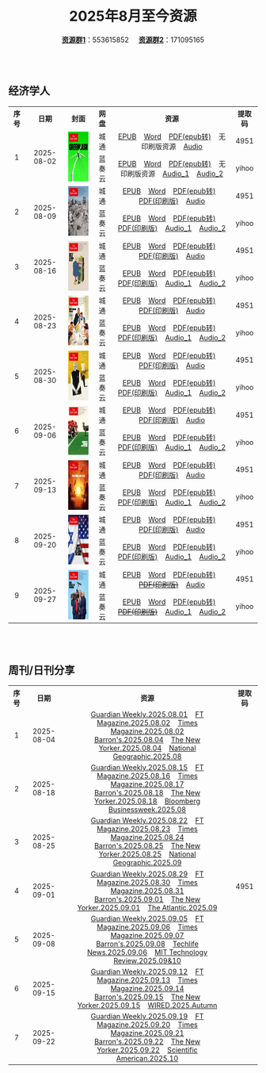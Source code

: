 <div align="center">

# 2025年8月至今资源

[**资源群1**](https://qm.qq.com/q/p2QRKKD9oA)：553615852 &nbsp;&nbsp;&nbsp;&nbsp;[**资源群2**](https://qm.qq.com/q/XNwz6qD0IO)：171095165

</div>
<br>
<br>

## 经济学人

<table align="center">
        <tr>
            <th align="center">序号</th>
            <th align="center">日期</th>
            <th align="center">封面</th>
            <th align="center">网盘</th>
            <th align="center">资源</th>
            <th align="center">提取码</th>
        </tr>
        <tr>
            <td rowspan="2" align="center">1</td>
            <td rowspan="2" align="center">2025-08-02</td>
            <td rowspan="2" align="center">
                <img src="https://raw.githubusercontent.com/yihoowong/yihoo/refs/heads/main/asset/images/20250802_DE_EU.webp" width="75" height="100">
            </td>
            <td align="center">城通</td>
            <td align="center">
                <a href="https://url12.ctfile.com/f/47748612-8401264252-b2bfa0">EPUB</a>&nbsp;&nbsp;&nbsp;
                <a href="https://url12.ctfile.com/f/47748612-8401263853-1d4e9c">Word</a>&nbsp;&nbsp;&nbsp;
                <a href="https://url12.ctfile.com/f/47748612-8401277515-48282a">PDF(epub转)</a>&nbsp;&nbsp;&nbsp;
                无印刷版资源&nbsp;&nbsp;&nbsp;
                <a href="https://url12.ctfile.com/f/47748612-8401263430-157536">Audio</a>
            </td>
            <td align="center">4951</td>
        </tr>
        <tr>
            <td align="center">蓝奏云</td>
            <td align="center">
                <a href="https://yihoo.lanzouo.com/iDzAv32bn41a">EPUB</a>&nbsp;&nbsp;&nbsp;
                <a href="https://yihoo.lanzouo.com/iIw4132bmm8j">Word</a>&nbsp;&nbsp;&nbsp;
                <a href="https://yihoo.lanzouo.com/i8b4M32dj6hg">PDF(epub转)</a>&nbsp;&nbsp;&nbsp;
                无印刷版资源&nbsp;&nbsp;&nbsp;
                <a href="https://yihoo.lanzouo.com/imlEd32bmlni">Audio_1</a>&nbsp;&nbsp;&nbsp;
                <a href="https://yihoo.lanzouo.com/iWdNh32bm93g">Audio_2</a>
            </td>
            <td align="center">yihoo</td>
        </tr>
        <tr>
            <td rowspan="2" align="center">2</td>
            <td rowspan="2" align="center">2025-08-09</td>
            <td rowspan="2" align="center">
                <img src="https://raw.githubusercontent.com/yihoowong/yihoo/refs/heads/main/asset/images/20250809_DE_EU.webp" width="75" height="100">
            </td>
            <td align="center">城通</td>
            <td align="center">
                <a href="https://url12.ctfile.com/f/47748612-8417910152-f5b028">EPUB</a>&nbsp;&nbsp;&nbsp;
                <a href="https://url12.ctfile.com/f/47748612-8417909171-d36c09">Word</a>&nbsp;&nbsp;&nbsp;
                <a href="https://url12.ctfile.com/f/47748612-8417909297-6db73c">PDF(epub转)</a>&nbsp;&nbsp;&nbsp;
                <a href="https://url12.ctfile.com/f/47748612-8417910185-c8b76f">PDF(印刷版)</a>&nbsp;&nbsp;&nbsp;
                <a href="https://url12.ctfile.com/f/47748612-8417910149-8df0cc">Audio</a>
            </td>
            <td align="center">4951</td>
        </tr>
        <tr>
            <td align="center">蓝奏云</td>
            <td align="center">
                <a href="https://yihoo.lanzouo.com/icOAQ33ptoyj">EPUB</a>&nbsp;&nbsp;&nbsp;
                <a href="https://yihoo.lanzouo.com/ipKoP33ptkri">Word</a>&nbsp;&nbsp;&nbsp;
                <a href="https://yihoo.lanzouo.com/i7Xf933qdxrg">PDF(epub转)</a>&nbsp;&nbsp;&nbsp;
                <a href="https://yihoo.lanzouo.com/iFzIE33ptnfe">PDF(印刷版)</a>&nbsp;&nbsp;&nbsp;
                <a href="https://yihoo.lanzouo.com/ijc2k33ptkgh">Audio_1</a>&nbsp;&nbsp;&nbsp;
                <a href="https://yihoo.lanzouo.com/ihwWV33ptewh">Audio_2</a>
            </td>
            <td align="center">yihoo</td>
        </tr>
        <tr>
            <td rowspan="2" align="center">3</td>
            <td rowspan="2" align="center">2025-08-16</td>
            <td rowspan="2" align="center">
                <img src="https://raw.githubusercontent.com/yihoowong/yihoo/refs/heads/main/asset/images/20250816_DE_EU.webp" width="75" height="100">
            </td>
            <td align="center">城通</td>
            <td align="center">
                <a href="https://url12.ctfile.com/f/47748612-8417926596-6cab60">EPUB</a>&nbsp;&nbsp;&nbsp;
                <a href="https://url12.ctfile.com/f/47748612-8417926590-34134a">Word</a>&nbsp;&nbsp;&nbsp;
                <a href="https://url12.ctfile.com/f/47748612-8417926628-0b81a1">PDF(epub转)</a>&nbsp;&nbsp;&nbsp;
                <a href="https://url12.ctfile.com/f/47748612-8417926622-1556ed">PDF(印刷版)</a>&nbsp;&nbsp;&nbsp;
                <a href="https://url12.ctfile.com/f/47748612-8417926584-481a11">Audio</a>
            </td>
            <td align="center">4951</td>
        </tr>
        <tr>
            <td align="center">蓝奏云</td>
            <td align="center">
                <a href="https://yihoo.lanzouo.com/ifaEX33qa8ta">EPUB</a>&nbsp;&nbsp;&nbsp;
                <a href="https://yihoo.lanzouo.com/iFDhh33qa7za">Word</a>&nbsp;&nbsp;&nbsp;
                <a href="https://yihoo.lanzouo.com/isOXn33qetja">PDF(epub转)</a>&nbsp;&nbsp;&nbsp;
                <a href="https://yihoo.lanzouo.com/in4oC33qapdg">PDF(印刷版)</a>&nbsp;&nbsp;&nbsp;
                <a href="https://yihoo.lanzouo.com/ix6Rc33qa72h">Audio_1</a>&nbsp;&nbsp;&nbsp;
                <a href="https://yihoo.lanzouo.com/i58Rx33q9w0j">Audio_2</a>
            </td>
            <td align="center">yihoo</td>
        </tr>
        <tr>
            <td rowspan="2" align="center">4</td>
            <td rowspan="2" align="center">2025-08-23</td>
            <td rowspan="2" align="center">
                <img src="https://raw.githubusercontent.com/yihoowong/yihoo/refs/heads/main/asset/images/20250823_DE_EU.webp" width="75" height="100">
            </td>
            <td align="center">城通</td>
            <td align="center">
                <a href="https://url12.ctfile.com/f/47748612-8419101608-16d4af">EPUB</a>&nbsp;&nbsp;&nbsp;
                <a href="https://url12.ctfile.com/f/47748612-8419101153-41c1d9">Word</a>&nbsp;&nbsp;&nbsp;
                <a href="https://url12.ctfile.com/f/47748612-8419101263-e854b0">PDF(epub转)</a>&nbsp;&nbsp;&nbsp;
                <a href="https://url12.ctfile.com/f/47748612-8419356120-04d561">PDF(印刷版)</a>&nbsp;&nbsp;&nbsp;
                <a href="https://url12.ctfile.com/f/47748612-8419101070-d18b95">Audio</a>
            </td>
            <td align="center">4951</td>
        </tr>
        <tr>
            <td align="center">蓝奏云</td>
            <td align="center">
                <a href="https://yihoo.lanzouo.com/iTroI345c8ve">EPUB</a>&nbsp;&nbsp;&nbsp;
                <a href="https://yihoo.lanzouo.com/iV5eE345ce7g">Word</a>&nbsp;&nbsp;&nbsp;
                <a href="https://yihoo.lanzouo.com/ivmRA345ch2j">PDF(epub转)</a>&nbsp;&nbsp;&nbsp;
                <a href="https://yihoo.lanzouo.com/i9sRz349fb3g">PDF(印刷版)</a>&nbsp;&nbsp;&nbsp;
                <a href="https://yihoo.lanzouo.com/iIQPk345c3ng">Audio_1</a>&nbsp;&nbsp;&nbsp;
                <a href="https://yihoo.lanzouo.com/iUxrZ345bjwf">Audio_2</a>
            </td>
            <td align="center">yihoo</td>
        </tr>
        <tr>
            <td rowspan="2" align="center">5</td>
            <td rowspan="2" align="center">2025-08-30</td>
            <td rowspan="2" align="center">
                <img src="https://raw.githubusercontent.com/yihoowong/yihoo/refs/heads/main/asset/images/20250830_DE_EU.webp" width="75" height="100">
            </td>
            <td align="center">城通</td>
            <td align="center">
                <a href="https://url12.ctfile.com/f/47748612-8420787119-1502fa">EPUB</a>&nbsp;&nbsp;&nbsp;
                <a href="https://url12.ctfile.com/f/47748612-8420787518-744586">Word</a>&nbsp;&nbsp;&nbsp;
                <a href="https://url12.ctfile.com/f/47748612-8420787167-5774d7">PDF(epub转)</a>&nbsp;&nbsp;&nbsp;
                <a href="https://url12.ctfile.com/f/47748612-8420904635-217020">PDF(印刷版)</a>&nbsp;&nbsp;&nbsp;
                <a href="https://url12.ctfile.com/f/47748612-8420787082-cefd51">Audio</a>
            </td>
            <td align="center">4951</td>
        </tr>
        <tr>
            <td align="center">蓝奏云</td>
            <td align="center">
                <a href="https://yihoo.lanzouo.com/i5lrz34utdje">EPUB</a>&nbsp;&nbsp;&nbsp;
                <a href="https://yihoo.lanzouo.com/ib2RJ34utm5e">Word</a>&nbsp;&nbsp;&nbsp;
                <a href="https://yihoo.lanzouo.com/ixrIu34utn6b">PDF(epub转)</a>&nbsp;&nbsp;&nbsp;
                <a href="https://yihoo.lanzouo.com/i9t9B34x1u0h">PDF(印刷版)</a>&nbsp;&nbsp;&nbsp;
                <a href="https://yihoo.lanzouo.com/igpP134utd3i">Audio_1</a>&nbsp;&nbsp;&nbsp;
                <a href="https://yihoo.lanzouo.com/ikbgr34ut1fi">Audio_2</a>
            </td>
            <td align="center">yihoo</td>
        </tr>
        <tr>
            <td rowspan="2" align="center">6</td>
            <td rowspan="2" align="center">2025-09-06</td>
            <td rowspan="2" align="center">
                <img src="https://raw.githubusercontent.com/yihoowong/yihoo/refs/heads/main/asset/images/20250906_DE_EU.webp" width="75" height="100">
            </td>
            <td align="center">城通</td>
            <td align="center">
                <a href="https://url12.ctfile.com/f/47748612-8423585301-678469">EPUB</a>&nbsp;&nbsp;&nbsp;
                <a href="https://url12.ctfile.com/f/47748612-8423585265-f18edf">Word</a>&nbsp;&nbsp;&nbsp;
                <a href="https://url12.ctfile.com/f/47748612-8423585359-267b6a">PDF(epub转)</a>&nbsp;&nbsp;&nbsp;
                <a href="https://url12.ctfile.com/f/47748612-8423950135-e886d7">PDF(印刷版)</a>&nbsp;&nbsp;&nbsp;
                <a href="https://url12.ctfile.com/f/47748612-8423585229-eec034">Audio</a>
            </td>
            <td align="center">4951</td>
        </tr>
        <tr>
            <td align="center">蓝奏云</td>
            <td align="center">
                <a href="https://yihoo.lanzouo.com/iEj6Z35fzf3c">EPUB</a>&nbsp;&nbsp;&nbsp;
                <a href="https://yihoo.lanzouo.com/iaJhx35fzg0f">Word</a>&nbsp;&nbsp;&nbsp;
                <a href="https://yihoo.lanzouo.com/iLu0H35fzi6d">PDF(epub转)</a>&nbsp;&nbsp;&nbsp;
                <a href="https://yihoo.lanzouo.com/inRcw35jpn5g">PDF(印刷版)</a>&nbsp;&nbsp;&nbsp;
                <a href="https://yihoo.lanzouo.com/i59ez35fze6j">Audio_1</a>&nbsp;&nbsp;&nbsp;
                <a href="https://yihoo.lanzouo.com/i8u5t35fysef">Audio_2</a>
            </td>
            <td align="center">yihoo</td>
        </tr>
        <tr>
            <td rowspan="2" align="center">7</td>
            <td rowspan="2" align="center">2025-09-13</td>
            <td rowspan="2" align="center">
                <img src="https://raw.githubusercontent.com/yihoowong/yihoo/refs/heads/main/asset/images/20250913_DE_EU.webp" width="75" height="100">
            </td>
            <td align="center">城通</td>
            <td align="center">
                <a href="https://url12.ctfile.com/f/47748612-8429576218-83f6d6">EPUB</a>&nbsp;&nbsp;&nbsp;
                <a href="https://url12.ctfile.com/f/47748612-8429572026-9084d4">Word</a>&nbsp;&nbsp;&nbsp;
                <a href="https://url12.ctfile.com/f/47748612-8429572000-5995f4">PDF(epub转)</a>&nbsp;&nbsp;&nbsp;
                <a href="https://url12.ctfile.com/f/47748612-8432084969-202277">PDF(印刷版)</a>&nbsp;&nbsp;&nbsp;
                <a href="https://url12.ctfile.com/f/47748612-8429570708-86836f">Audio</a>
            </td>
            <td align="center">4951</td>
        </tr>
        <tr>
            <td align="center">蓝奏云</td>
            <td align="center">
                <a href="https://yihoo.lanzouo.com/iH9MT35zk4gj">EPUB</a>&nbsp;&nbsp;&nbsp;
                <a href="https://yihoo.lanzouo.com/iw9wn35zk4ng">Word</a>&nbsp;&nbsp;&nbsp;
                <a href="https://yihoo.lanzouo.com/iwtIl35zk4ve">PDF(epub转)</a>&nbsp;&nbsp;&nbsp;
                <a href="https://yihoo.lanzouo.com/i7baz362o31a">PDF(印刷版)</a>&nbsp;&nbsp;&nbsp;
                <a href="https://yihoo.lanzouo.com/iAK5n35zk2sj">Audio_1</a>&nbsp;&nbsp;&nbsp;
                <a href="https://yihoo.lanzouo.com/iB5Dl35zjpyh">Audio_2</a>
            </td>
            <td align="center">yihoo</td>
        </tr>
        <tr>
            <td rowspan="2" align="center">8</td>
            <td rowspan="2" align="center">2025-09-20</td>
            <td rowspan="2" align="center">
                <img src="https://raw.githubusercontent.com/yihoowong/yihoo/refs/heads/main/asset/images/20250920_DE_EU.webp" width="75" height="100">
            </td>
            <td align="center">城通</td>
            <td align="center">
                <a href="https://url12.ctfile.com/f/47748612-8436607464-041cc8">EPUB</a>&nbsp;&nbsp;&nbsp;
                <a href="https://url12.ctfile.com/f/47748612-8436606476-a1cac7">Word</a>&nbsp;&nbsp;&nbsp;
                <a href="https://url12.ctfile.com/f/47748612-8436607478-316c42">PDF(epub转)</a>&nbsp;&nbsp;&nbsp;
                <a href="https://url12.ctfile.com/f/47748612-8436885783-7af0c4">PDF(印刷版)</a>&nbsp;&nbsp;&nbsp;
                <a href="https://url12.ctfile.com/f/47748612-8436606458-913d66">Audio</a>
            </td>
            <td align="center">4951</td>
        </tr>
        <tr>
            <td align="center">蓝奏云</td>
            <td align="center">
                <a href="https://yihoo.lanzouo.com/iOMnY36k1xcb">EPUB</a>&nbsp;&nbsp;&nbsp;
                <a href="https://yihoo.lanzouo.com/ij7Fo36k1xqf">Word</a>&nbsp;&nbsp;&nbsp;
                <a href="https://yihoo.lanzouo.com/iPnlF36k1ygb">PDF(epub转)</a>&nbsp;&nbsp;&nbsp;
                <a href="https://yihoo.lanzouo.com/iALt736m1fcf">PDF(印刷版)</a>&nbsp;&nbsp;&nbsp;
                <a href="https://yihoo.lanzouo.com/iQWAb36k1wng">Audio_1</a>&nbsp;&nbsp;&nbsp;
                <a href="https://yihoo.lanzouo.com/ilbyV36k1qfc">Audio_2</a>
            </td>
            <td align="center">yihoo</td>
        </tr>
        <tr>
            <td rowspan="2" align="center">9</td>
            <td rowspan="2" align="center">2025-09-27</td>
            <td rowspan="2" align="center">
                <img src="https://raw.githubusercontent.com/yihoowong/yihoo/refs/heads/main/asset/images/20250927_DE_EU.webp" width="75" height="100">
            </td>
            <td align="center">城通</td>
            <td align="center">
                <a href="https://url12.ctfile.com/f/47748612-8440862415-8179b6">EPUB</a>&nbsp;&nbsp;&nbsp;
                <a href="https://url12.ctfile.com/f/47748612-8440862500-1472d7">Word</a>&nbsp;&nbsp;&nbsp;
                <a href="https://url12.ctfile.com/f/47748612-8440862510-92b006">PDF(epub转)</a>&nbsp;&nbsp;&nbsp;
                <s><a href="">PDF(印刷版)</a></s>&nbsp;&nbsp;&nbsp;
                <a href="https://url12.ctfile.com/f/47748612-8440861828-8dbd25">Audio</a>
            </td>
            <td align="center">4951</td>
        </tr>
        <tr>
            <td align="center">蓝奏云</td>
            <td align="center">
                <a href="https://yihoo.lanzouo.com/i07rJ3714pef">EPUB</a>&nbsp;&nbsp;&nbsp;
                <a href="https://yihoo.lanzouo.com/ikLOh3714plc">Word</a>&nbsp;&nbsp;&nbsp;
                <a href="https://yihoo.lanzouo.com/ive4j3714pta">PDF(epub转)</a>&nbsp;&nbsp;&nbsp;
                <s><a href="">PDF(印刷版)</a></s>&nbsp;&nbsp;&nbsp;
                <a href="https://yihoo.lanzouo.com/iJ4pL3714jid">Audio_1</a>&nbsp;&nbsp;&nbsp;
                <a href="https://yihoo.lanzouo.com/iA6zm3714gqd">Audio_2</a>
            </td>
            <td align="center">yihoo</td>
        </tr>
</table>

<br>
<br>

## 周刊/日刊分享
<table align="center">
        <tr>
            <th align="center">序号</th>
            <th align="center">日期</th>
            <th align="center">资源</th>
            <th align="center">提取码</th>
        </tr>
        <tr>
            <td align="center">1</td>
            <td align="center">2025-08-04</td>
            <td align="center">
                <a href="https://url12.ctfile.com/f/47748612-8407232187-1176bc">Guardian Weekly.2025.08.01</a>&nbsp;&nbsp;&nbsp;
                <a href="https://url12.ctfile.com/f/47748612-8407233918-5cdf8d">FT Magazine.2025.08.02</a>&nbsp;&nbsp;&nbsp;
                <a href="https://url12.ctfile.com/f/47748612-8407232976-24907f">Times Magazine.2025.08.02</a><br>
                <a href="https://url12.ctfile.com/f/47748612-8407231635-b0f7f9">Barron's.2025.08.04</a>&nbsp;&nbsp;&nbsp;
                <a href="https://url12.ctfile.com/f/47748612-8407232325-7ce487">The New Yorker.2025.08.04</a>&nbsp;&nbsp;&nbsp;
                <a href="https://url12.ctfile.com/f/47748612-8407241619-c155ad">National Geographic.2025.08</a>
            </td>
            <td align="center" rowspan="10">4951</td>
        </tr>
        <tr>
            <td align="center">2</td>
            <td align="center">2025-08-18</td>
            <td align="center">
                <a href="https://url12.ctfile.com/f/47748612-8418220131-b12fe2">Guardian Weekly.2025.08.15</a>&nbsp;&nbsp;&nbsp;
                <a href="https://url12.ctfile.com/f/47748612-8418220083-440266">FT Magazine.2025.08.16</a>&nbsp;&nbsp;&nbsp;
                <a href="https://url12.ctfile.com/f/47748612-8418220161-a4acab">Times Magazine.2025.08.17</a><br>
                <a href="https://url12.ctfile.com/f/47748612-8418219717-146b78">Barron's.2025.08.18</a>&nbsp;&nbsp;&nbsp;
                <a href="https://url12.ctfile.com/f/47748612-8418220145-dc2cb2">The New Yorker.2025.08.18</a>&nbsp;&nbsp;&nbsp;
                <a href="https://url12.ctfile.com/f/47748612-8418219928-b5ce5f">Bloomberg Businessweek.2025.08</a>
            </td>
        </tr>
        <tr>
            <td align="center">3</td>
            <td align="center">2025-08-25</td>
            <td align="center">
                <a href="https://url12.ctfile.com/f/47748612-8420086209-22e013">Guardian Weekly.2025.08.22</a>&nbsp;&nbsp;&nbsp;
                <a href="https://url12.ctfile.com/f/47748612-8420086178-39f01b">FT Magazine.2025.08.23</a>&nbsp;&nbsp;&nbsp;
                <a href="https://url12.ctfile.com/f/47748612-8420090687-caa457">Times Magazine.2025.08.24</a><br>
                <a href="https://url12.ctfile.com/f/47748612-8420086018-6ec40b">Barron's.2025.08.25</a>&nbsp;&nbsp;&nbsp;
                <a href="https://url12.ctfile.com/f/47748612-8420090596-1e0b97">The New Yorker.2025.08.25</a>&nbsp;&nbsp;&nbsp;
                <a href="https://url12.ctfile.com/f/47748612-8420339888-ef3a2d">National Geographic.2025.09</a>
            </td>
        </tr>
        <tr>
            <td align="center">4</td>
            <td align="center">2025-09-01</td>
            <td align="center">
                <a href="https://url12.ctfile.com/f/47748612-8421358701-a1a99e">Guardian Weekly.2025.08.29</a>&nbsp;&nbsp;&nbsp;
                <a href="https://url12.ctfile.com/f/47748612-8421358668-ba46a4">FT Magazine.2025.08.30</a>&nbsp;&nbsp;&nbsp;
                <a href="https://url12.ctfile.com/f/47748612-8421358763-748691">Times Magazine.2025.08.31</a><br>
                <a href="https://url12.ctfile.com/f/47748612-8421358611-b8d559">Barron's.2025.09.01</a>&nbsp;&nbsp;&nbsp;
                <a href="https://url12.ctfile.com/f/47748612-8421358737-3d95b7">The New Yorker.2025.09.01</a>&nbsp;&nbsp;&nbsp;
                <a href="https://url12.ctfile.com/f/47748612-8421364164-ea45ca">The Atlantic.2025.09</a>
            </td>
        </tr>
        <tr>
            <td align="center">5</td>
            <td align="center">2025-09-08</td>
            <td align="center">
                <a href="https://url12.ctfile.com/f/47748612-8424326165-1d0036">Guardian Weekly.2025.09.05</a>&nbsp;&nbsp;&nbsp;
                <a href="https://url12.ctfile.com/f/47748612-8424326130-f573d7">FT Magazine.2025.09.06</a>&nbsp;&nbsp;&nbsp;
                <a href="https://url12.ctfile.com/f/47748612-8424326244-40914d">Times Magazine.2025.09.07</a><br>
                <a href="https://url12.ctfile.com/f/47748612-8424326059-5b432a">Barron's.2025.09.08</a>&nbsp;&nbsp;&nbsp;
                <a href="https://url12.ctfile.com/f/47748612-8424326218-098755">Techlife News.2025.09.06</a>&nbsp;&nbsp;&nbsp;
                <a href="https://url12.ctfile.com/f/47748612-8424326175-e8d73d">MIT Technology Review.2025.09&10</a>
            </td>
        </tr>
        <tr>
            <td align="center">6</td>
            <td align="center">2025-09-15</td>
            <td align="center">
                <a href="https://url12.ctfile.com/f/47748612-8433763424-4b0868">Guardian Weekly.2025.09.12</a>&nbsp;&nbsp;&nbsp;
                <a href="https://url12.ctfile.com/f/47748612-8433762920-8c6422">FT Magazine.2025.09.13</a>&nbsp;&nbsp;&nbsp;
                <a href="https://url12.ctfile.com/f/47748612-8433763940-0fd725">Times Magazine.2025.09.14</a><br>
                <a href="https://url12.ctfile.com/f/47748612-8433754684-e3ae94">Barron's.2025.09.15</a>&nbsp;&nbsp;&nbsp;
                <a href="https://url12.ctfile.com/f/47748612-8433763606-19f855">The New Yorker.2025.09.15</a>&nbsp;&nbsp;&nbsp;
                <a href="https://url12.ctfile.com/f/47748612-8433764919-04e224">WIRED.2025.Autumn</a>
            </td>
        </tr>
        <tr>
            <td align="center">7</td>
            <td align="center">2025-09-22</td>
            <td align="center">
                <a href="https://url12.ctfile.com/f/47748612-8438107829-3cf8f6">Guardian Weekly.2025.09.19</a>&nbsp;&nbsp;&nbsp;
                <a href="https://url12.ctfile.com/f/47748612-8438107778-4a56ba">FT Magazine.2025.09.20</a>&nbsp;&nbsp;&nbsp;
                <a href="https://url12.ctfile.com/f/47748612-8438108397-87289a">Times Magazine.2025.09.21</a><br>
                <a href="https://url12.ctfile.com/f/47748612-8438107412-86cefa">Barron's.2025.09.22</a>&nbsp;&nbsp;&nbsp;
                <a href="https://url12.ctfile.com/f/47748612-8438108342-831aac">The New Yorker.2025.09.22</a>&nbsp;&nbsp;&nbsp;
                <a href="https://url12.ctfile.com/f/47748612-8438107905-62f570">Scientific American.2025.10</a>
            </td>
        </tr>
</table>
